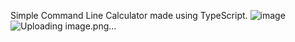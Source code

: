 Simple Command Line Calculator made using TypeScript.
![image](https://github.com/danyalmoazzam/Simple-Calculater-CLI/assets/154667312/1c5058f9-e7ad-4401-9f62-ccec313ed4f9)
![Uploading image.png…]()
